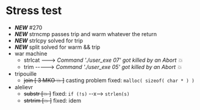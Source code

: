 # Stress test
- ***NEW*** #270 
- ***NEW*** strncmp passes trip and warm whatever the return
- ***NEW*** strlcpy solved for trip
- ***NEW*** split solved for warm && trip
- war machine
  - strlcat ---> *Command './user_exe 07' got killed by an Abort 💥*
  - trim -----> *Command './user_exe 05' got killed by an Abort 💥*
- tripouille
  - ~~join [ 3 MKO 💥 ]~~ casting problem fixed: `malloc( sizeof( char * ) )`
- alelievr
  - ~~substr [💥 ]~~ fixed: `if (!s)` --x--> `strlen(s)`
  - ~~strtrim [💥 ]~~ fixed: idem
